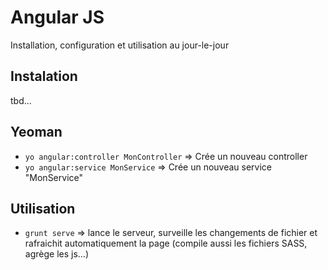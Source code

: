 Angular JS
=========

Installation, configuration et utilisation au jour-le-jour

## Instalation
tbd...

## Yeoman
 - `yo angular:controller MonController` => Crée un nouveau controller
 - `yo angular:service MonService` => Crée un nouveau service "MonService"


## Utilisation
 - `grunt serve` => lance le serveur, surveille les changements de fichier et rafraichit automatiquement la page (compile aussi les fichiers SASS, agrège les js...)
